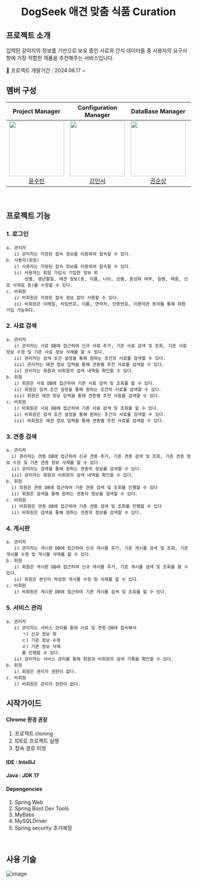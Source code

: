 <br>
<h1 align="middle" style="text-weight: bold">DogSeek 애견 맞춤 식품 Curation</h1>


## 프로젝트 소개
입력된 강아지의 정보를 기반으로 보유 중인 사료와 간식 데이터들 중 사용자의 요구사항에 가장 적합한 제품을 추천해주는 서비스입니다.
<br>

🚩 프로젝트 개발기간 : 2024.06.17 ~

## 멤버 구성
<div align="center">

| **Project Manager** | **Configuration Manager** | **DataBase Manager** | **DataBase Manager** | **DataBase Manager** | **DataBase Manager** |
| :------: |  :------: | :------: | :------: | :------: | :------: |
| [<img src="https://avatars.githubusercontent.com/u/134928447?v=4" height=150 width=150> <br/> 윤수빈](https://github.com/nunu1101) | [<img src="https://avatars.githubusercontent.com/u/155221216?v=4" height=150 width=150> <br/> 강민서](https://github.com/KANGMINSEO0) | [<img src="https://avatars.githubusercontent.com/u/157683193?v=4" height=150 width=150> <br/> 권순상](https://github.com/sunskwon) | [<img src="https://avatars.githubusercontent.com/u/157683190?v=4" height=150 width=150> <br/> 구예성](https://github.com/KUYESUNG) | [<img src="https://avatars.githubusercontent.com/u/152046800?v=4" height=150 width=150> <br/> 조은성](https://github.com/eunseongjo) | [<img src="https://avatars.githubusercontent.com/u/159097835?v=4" height=150 width=150> <br/> 박진현](https://github.com/0COK0) |
</div>
<br>

## 프로젝트 기능
### 1. 로그인<br>
    a. 관리자
       i) 관리자는 지정된 접속 정보를 이용하여 접속할 수 있다.
    b. 사용자(회원)
       i) 사용자는 지정된 접속 정보를 이용하여 접속할 수 있다.
       ii) 사용자는 회원 가입시 기입한 정보 외
           성별, 생년월일, 애견 정보(종, 이름, 나이, 성별, 중성화 여부, 질병, 체중, 선호 식재료 등)를 수정할 수 있다.
    c. 비회원
       i) 비회원은 지정된 접속 정보 없이 사용할 수 있다.
       ii) 비회원은 이메일, 비밀번호, 이름, 연락처, 인증번호, 이용약관 동의를 통해 회원 가입 가능하다.

### 2. 사료 검색<br>
    a. 관리자
       i) 관리자는 사료 DB에 접근하여 신규 사료 추가, 기존 사료 검색 및 조회, 기존 사료 정보 수정 및 기존 사료 정보 삭제를 할 수 있다.
       ii) 관리자는 검색 조건 설정을 통해 원하는 조건의 사료를 검색할 수 있다.
       iii) 관리자는 애견 정보 입력을 통해 견종별 추천 사료를 검색할 수 있다.
       ix) 관리자는 회원과 비회원의 검색 내역을 확인할 수 있다.
    b. 회원
       i) 회원은 사료 DB에 접근하여 기존 사료 검색 및 조회를 할 수 있다.
       ii) 회원은 검색 조건 설정을 통해 원하는 조건의 사료를 검색할 수 있다.
       iii) 회원은 애견 정보 입력을 통해 견종별 추천 사료를 검색할 수 있다.
    c. 비회원
       i) 비회원은 사료 DB에 접근하여 기존 사료 검색 및 조회를 할 수 있다.
       ii) 비회원은 검색 조건 설정을 통해 원하는 조건의 사료를 검색할 수 있다.
       iii) 비회원은 애견 정보 입력을 통해 견종별 추천 사료를 검색할 수 있다.

### 3. 견종 검색<br>
    a. 관리자
      i) 관리자는 견종 DB에 접근하여 신규 견종 추가, 기존 견종 검색 및 조회, 기존 견종 정보 수정 및 기존 견종 정보 삭제를 할 수 있다.
      ii) 관리자는 검색을 통해 원하는 견종의 정보를 검색할 수 있다.
      iii) 관리자는 회원과 비회원의 검색 내역을 확인할 수 있다.
    b. 회원
      i) 회원은 견종 DB에 접근하여 기존 견종 검색 및 조회를 진행할 수 있다
      ii) 회원은 검색을 통해 원하는 견종의 정보를 검색할 수 있다.
    c. 비회원
      i) 비회원은 견종 DB에 접근하여 기존 견종 검색 및 조회를 진행할 수 있다
      ii) 비회원은 검색을 통해 원하는 견종의 정보를 검색할 수 있다.

### 4. 게시판<br>
    a. 관리자
       i) 관리자는 게시판 DB에 접근하여 신규 게시물 추가, 기존 게시물 검색 및 조회, 기존 게시물 수정 및 게시물 삭제를 할 수 있다.
    b. 회원
       i) 회원은 게시판 DB에 접근하여 신규 게시물 추가, 기존 게시물 검색 및 조회를 할 수 있다.
       ii) 회원은 본인이 작성한 게시물 수정 및 삭제를 할 수 있다.
    c. 비회원
       i) 비회원은 게시판 DB에 접근하여 기존 게시물 검색 및 조회를 할 수 있다.     

### 5. 서비스 관리<br>
    a. 관리자
       i) 관리자는 서비스 관리를 통해 사료 및 견종 DB에 접속해서
          ㄱ) 신규 정보 회
          ㄷ) 기존 정보 수정
          ㄹ) 기존 정보 삭제
          를 진행할 수 있다.
       ii) 관리자는 서비스 관리를 통해 회원과 비회원의 검색 기록을 확인할 수 있다.
    b. 회원
       i) 회원은 관리자 권한이 없다.
    c. 비회원
       i) 비회원은 관리자 권한이 없다.

## 시작가이드
#### Chrome 환경 권장
 1. 프로젝트 cloning
 2. IDE로 프로젝트 실행
 3. 접속 경로 미정

#### IDE :  IntelliJ
#### Java : JDK 17
#### Depengencies
 1. Spring Web
 2. Spring Boot Dev Tools
 3. MyBatis
 4. MySQLDriver
 6. Spring security
    추가예정

<br>

## 사용 기술
![image](https://github.com/Dogpamines/DogSeek/assets/155221216/2bf64aac-dae4-4457-b2bd-f15f3825e947)<br>

